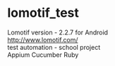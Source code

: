 # lomotif_test
Lomotif version - 2.2.7 for Android <br />
http://www.lomotif.com/ <br />
test automation - school project <br />
Appium Cucumber Ruby <br />


